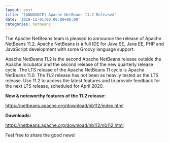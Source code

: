 ```yaml
---
layout: post
title: "[ANNOUNCE] Apache NetBeans 11.2 Released"
date: '2019-11-01T00:00:00+00:00'
categories: netbeans
---
```

The Apache NetBeans team is pleased to announce the release of Apache NetBeans 11.2. Apache NetBeans is a full IDE for Java SE, Java EE, PHP and JavaScript development with some Groovy language support.

<p>Apache NetBeans 11.2 is the second Apache NetBeans release outside the Apache Incubator and the second release of the new quarterly release cycle.  The LTS release of the Apache NetBeans 11 cycle is Apache NetBeans 11.0. The 11.2 release has not been as heavily tested as the LTS release. Use 11.2 to access the latest features and to provide feedback for the next LTS release, scheduled for April 2020.</p>

<p><b>New & noteworthy features of the 11.2 release:</b></p>

<p><a href="https://netbeans.apache.org/download/nb112/index.html">https://netbeans.apache.org/download/nb112/index.html</a></p>

<p><b>Downloads:</b></p>

<p><a href="https://netbeans.apache.org/download/nb112/nb112.html">https://netbeans.apache.org/download/nb112/nb112.html
</a></p>

<p>Feel free to share the good news!</p>
